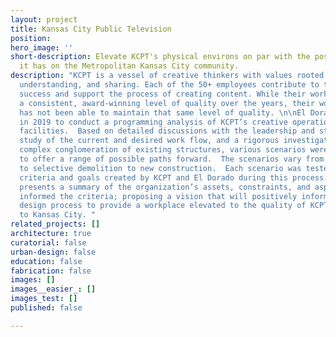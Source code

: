 ```yaml
---
layout: project
title: Kansas City Public Television
position: 
hero_image: ''
short-description: Elevate KCPT's physical environs on par with the positive impact
  it has on the Metropolitan Kansas City community.
description: "KCPT is a vessel of creative thinkers with values rooted in listening,
  understanding, and sharing. Each of the 50+ employees contribute to the company’s
  success and support the process of creating content. While their work has been at
  a consistent, award-winning level of quality over the years, their workplace environment
  has not been able to maintain that same level of quality. \n\nEl Dorado was hired
  in 2019 to conduct a programming analysis of KCPT’s creative operations and existing
  facilities.  Based on detailed discussions with the leadership and staff, a comparative
  study of the current and desired work flow, and a rigorous investigation of the
  complex conglomeration of existing structures, various scenarios were developed
  to offer a range of possible paths forward.  The scenarios vary from minimal renovations
  to selective demolition to new construction.  Each scenario was tested based on
  criteria and goals created by KCPT and El Dorado during this process.  The report
  presents a summary of the organization’s assets, constraints, and aspirations that
  informed the criteria; proposing a vision that will positively inform the upcoming
  design process to provide a workplace elevated to the quality of KCPT’s contributions
  to Kansas City. "
related_projects: []
architecture: true
curatorial: false
urban-design: false
education: false
fabrication: false
images: []
images__easier_: []
images_test: []
published: false

---
```

